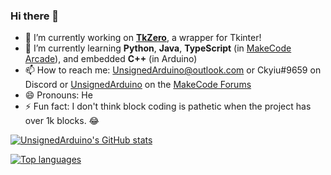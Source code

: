 ### Hi there 👋

- 🔭 I’m currently working on [**TkZero**](https://github.com/UnsignedArduino/TkZero), a wrapper for Tkinter!
- 🌱 I’m currently learning **Python**, **Java**, **TypeScript** (in [MakeCode Arcade](https://arcade.makecode.com/)), and embedded **C++** (in Arduino)
- 📫 How to reach me: UnsignedArduino@outlook.com or Ckyiu#9659 on Discord or [UnsignedArduino](https://forum.makecode.com/u/UnsignedArduino/summary) on the [MakeCode Forums](https://forum.makecode.com/)
- 😄 Pronouns: He
- ⚡ Fun fact: I don't think block coding is pathetic when the project has over 1k blocks. 😂

[![UnsignedArduino's GitHub stats](https://github-readme-stats.vercel.app/api?username=UnsignedArduino&show_icons=true&theme=dark)](https://github.com/anuraghazra/github-readme-stats)

[![Top languages](https://github-readme-stats.vercel.app/api/top-langs/?username=UnsignedArduino&layout=compact&theme=dark)](https://github.com/anuraghazra/github-readme-stats)

